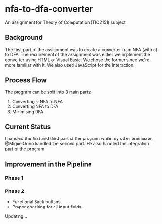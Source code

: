 # nfa-to-dfa-converter
An assignment for Theory of Computation (TIC2151) subject.

## Background
The first part of the assignment was to create a converter from NFA (with ε) to DFA. The requirement of the assignment was either we implement the converter using HTML or Visual Basic. We chose the former since we're more familiar with it. We also used JavaScript for the interaction.

## Process Flow
The program can be split into 3 main parts:
1. Converting ε-NFA to NFA
2. Converting NFA to DFA
3. Minimising DFA

## Current Status
I handled the first and third part of the program while my other teammate, @MiguelOrino handled the second part. He also handled the integration part of the program.

## Improvement in the Pipeline
### Phase 1

### Phase 2
- Functional Back buttons.
- Proper checking for all input fields.

Updating...
